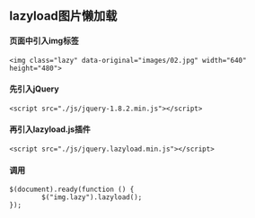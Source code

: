 ## lazyload图片懒加载
#### 页面中引入img标签
~~~
<img class="lazy" data-original="images/02.jpg" width="640" height="480">
~~~
#### 先引入jQuery
~~~
<script src="./js/jquery-1.8.2.min.js"></script>
~~~
#### 再引入lazyload.js插件
~~~
<script src="./js/jquery.lazyload.min.js"></script>
~~~
#### 调用
~~~
$(document).ready(function () {
        $("img.lazy").lazyload();
});
~~~
